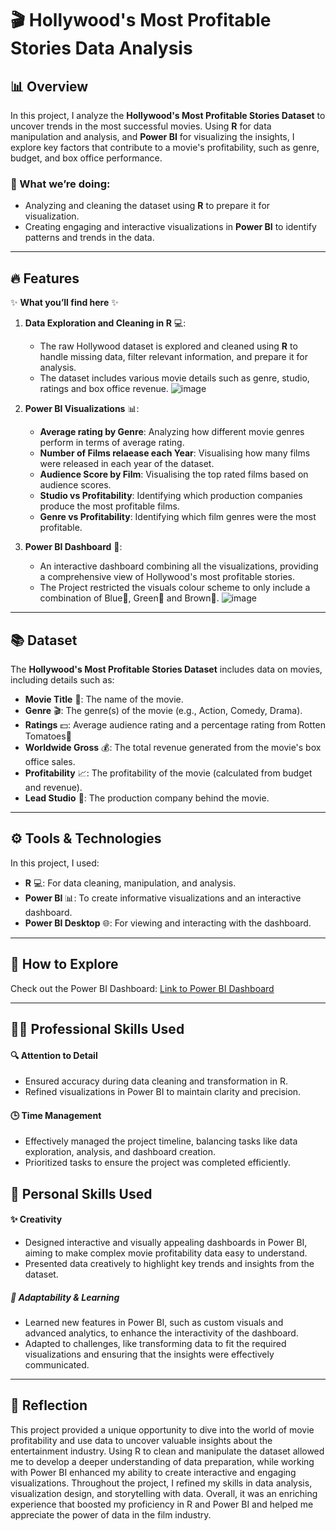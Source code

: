 # 🎬 Hollywood's Most Profitable Stories Data Analysis

## 📊 Overview

In this project, I analyze the **Hollywood's Most Profitable Stories Dataset** to uncover trends in the most successful movies. Using **R** for data manipulation and analysis, and **Power BI** for visualizing the insights, I explore key factors that contribute to a movie's profitability, such as genre, budget, and box office performance.

### 🎯 What we’re doing:
- Analyzing and cleaning the dataset using **R** to prepare it for visualization.
- Creating engaging and interactive visualizations in **Power BI** to identify patterns and trends in the data.

---

## 🔥 Features

✨ **What you’ll find here** ✨

1. **Data Exploration and Cleaning in R** 💻:
   - The raw Hollywood dataset is explored and cleaned using **R** to handle missing data, filter relevant information, and prepare it for analysis.
   - The dataset includes various movie details such as genre, studio, ratings and box office revenue.
![image](https://github.com/user-attachments/assets/87a2c9ca-ddf2-465e-8ffb-9a348e22a64c)


2. **Power BI Visualizations** 📊:
   - **Average rating by Genre**: Analyzing how different movie genres perform in terms of average rating.
   - **Number of Films relaease each Year**: Visualising how many films were released in each year of the dataset.
   - **Audience Score by Film**: Visualising the top rated films based on audience scores.
   - **Studio vs Profitability**: Identifying which production companies produce the most profitable films.
   - **Genre vs Profitability**: Identifying which film genres were the most profitable.

3. **Power BI Dashboard** 🌟:
   - An interactive dashboard combining all the visualizations, providing a comprehensive view of Hollywood's most profitable stories.
   - The Project restricted the visuals colour scheme to only include a combination of Blue💙, Green💚 and Brown🤎.
![image](https://github.com/user-attachments/assets/c420584a-2262-4c29-8089-2bc3085e01e6)


---

## 📚 Dataset

The **Hollywood's Most Profitable Stories Dataset** includes data on movies, including details such as:

- **Movie Title** 🎥: The name of the movie.
- **Genre** 🎬: The genre(s) of the movie (e.g., Action, Comedy, Drama).
- **Ratings** 💵: Average audience rating and a percentage rating from Rotten Tomatoes🍅
- **Worldwide Gross** 💰: The total revenue generated from the movie's box office sales.
- **Profitability** 📈: The profitability of the movie (calculated from budget and revenue).
- **Lead Studio** 🎥: The production company behind the movie.

---

## ⚙️ Tools & Technologies

In this project, I used:

- **R** 💻: For data cleaning, manipulation, and analysis.
- **Power BI** 📊: To create informative visualizations and an interactive dashboard.
- **Power BI Desktop** 🌐: For viewing and interacting with the dashboard.

---

## 🚀 How to Explore
Check out the Power BI Dashboard:
[Link to Power BI Dashboard](https://app.powerbi.com/view?r=eyJrIjoiNTYwNTMyMjAtMTI0Ny00NjllLTllMTUtYjllODVhYjYyMDk4IiwidCI6IjZlZmQwZjIwLTU3YzgtNDQ0Ny1iNTNmLTAwZDQ5OTJjYTUwYiJ9)

---

## 🤵🏽 Professional Skills Used
#### 🔍 Attention to Detail
  - Ensured accuracy during data cleaning and transformation in R.
  - Refined visualizations in Power BI to maintain clarity and precision.
#### 🕒 Time Management
  - Effectively managed the project timeline, balancing tasks like data exploration, analysis, and dashboard creation.
  - Prioritized tasks to ensure the project was completed efficiently.

## 🧠 Personal Skills Used
#### ✨ Creativity
  - Designed interactive and visually appealing dashboards in Power BI, aiming to make complex movie profitability data easy to understand.
  - Presented data creatively to highlight key trends and insights from the dataset.
##### 🌟 Adaptability & Learning
  - Learned new features in Power BI, such as custom visuals and advanced analytics, to enhance the interactivity of the dashboard.
  - Adapted to challenges, like transforming data to fit the required visualizations and ensuring that the insights were effectively communicated.

---

## 📝 Reflection
This project provided a unique opportunity to dive into the world of movie profitability and use data to uncover valuable insights about the entertainment industry. Using R to clean and manipulate the dataset allowed me to develop a deeper understanding of data preparation, while working with Power BI enhanced my ability to create interactive and engaging visualizations. Throughout the project, I refined my skills in data analysis, visualization design, and storytelling with data. Overall, it was an enriching experience that boosted my proficiency in R and Power BI and helped me appreciate the power of data in the film industry.
